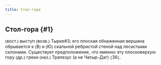 ```yaml
---
title: Стол-гора
---
```

## Стол-гора {#1}

⦅вост.⦆ выступ ⦅возв.⦆ Тырке#3; его плоская обнаженная вершина обрывается к ⦅В⦆ и ⦅Ю⦆ скальной ребристой стеной над лесистыми склонами. Существует предположение, что именно эту плосковерхую гору ⦅др.⦆ греки ⦅наз.⦆ Трапезус (а не Чатыр-Даг) ⦃З6⦄.

